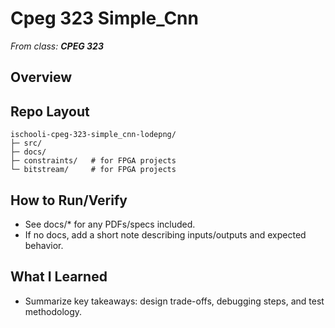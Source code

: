 # Cpeg 323 Simple_Cnn 

_From class: **CPEG 323**_

## Overview

## Repo Layout
```
ischooli-cpeg-323-simple_cnn-lodepng/
├─ src/
├─ docs/
├─ constraints/   # for FPGA projects
└─ bitstream/     # for FPGA projects
```

## How to Run/Verify
- See docs/* for any PDFs/specs included.
- If no docs, add a short note describing inputs/outputs and expected behavior.

## What I Learned
- Summarize key takeaways: design trade-offs, debugging steps, and test methodology.
